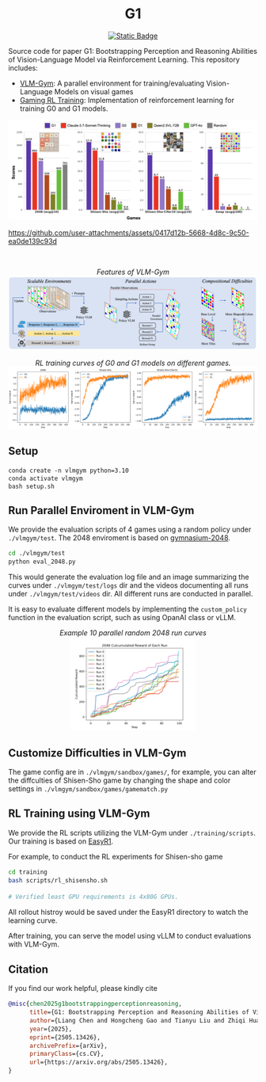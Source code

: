 <h1 align="center">G1</h1>

<p align="center">
<a href="https://arxiv.org/abs/2505.13426">
<img alt="Static Badge" src="https://img.shields.io/badge/arXiv-2505.13426-red"></a>


Source code for paper G1: Bootstrapping Perception and Reasoning Abilities of Vision-Language Model via Reinforcement Learning. This repository includes:

- [VLM-Gym](#run-parallel-enviroment-in-vlm-gym): A parallel environment for training/evaluating Vision-Language Models on visual games
- [Gaming RL Training](#rl-training-using-vlm-gym): Implementation of reinforcement learning for training G0 and G1 models.


<p align="center">
<img src="assets/image.png" />
</p>






https://github.com/user-attachments/assets/0417d12b-5668-4d8c-9c50-ea0de139c93d







<br>

<p align="center">
<i>Features of VLM-Gym</i><br>
<img src="assets/vlmgym.png" />
</p>

<p align="center">
<i>RL training curves of G0 and G1 models on different games.</i><br>
<img src="assets/curves.png" />
</p>

## Setup 
```
conda create -n vlmgym python=3.10
conda activate vlmgym
bash setup.sh
```

## Run Parallel Enviroment in VLM-Gym

We provide the evaluation scripts of 4 games using a random policy under `./vlmgym/test`. The 2048 enviroment is based on [gymnasium-2048](https://github.com/Quentin18/gymnasium-2048).

``` bash
cd ./vlmgym/test
python eval_2048.py
```

This would generate the evaluation log file and an image summarizing the curves under `./vlmgym/test/logs` dir and the videos documenting all runs under `./vlmgym/test/videos` dir. All different runs are conducted in parallel. 

It is easy to evaluate different models by implementing the ```custom_policy``` function in the evaluation script, such as using OpanAI class or vLLM. 



<p align="center">
<i>Example 10 parallel random 2048 run curves</i><br>
<img src="assets/test_2048.png" width="50%"  />
</p>

## Customize Difficulties in VLM-Gym

The game config are in ```./vlmgym/sandbox/games/```, for example, you can alter the diffculties of Shisen-Sho game by changing the shape and color settings in ```./vlmgym/sandbox/games/gamematch.py```


## RL Training using VLM-Gym

We provide the RL scripts utilizing the VLM-Gym under `./training/scripts`. Our training is based on [EasyR1](https://github.com/hiyouga/EasyR1/).

For example, to conduct the RL experiments for Shisen-sho game

```bash
cd training
bash scripts/rl_shisensho.sh

# Verified least GPU requirements is 4x80G GPUs.
```

All rollout histroy would be saved under the EasyR1 directory to watch the learning curve.

After training, you can serve the model using vLLM to conduct evaluations with VLM-Gym.


## Citation

If you find our work helpful, please kindly cite

```bib
@misc{chen2025g1bootstrappingperceptionreasoning,
      title={G1: Bootstrapping Perception and Reasoning Abilities of Vision-Language Model via Reinforcement Learning}, 
      author={Liang Chen and Hongcheng Gao and Tianyu Liu and Zhiqi Huang and Flood Sung and Xinyu Zhou and Yuxin Wu and Baobao Chang},
      year={2025},
      eprint={2505.13426},
      archivePrefix={arXiv},
      primaryClass={cs.CV},
      url={https://arxiv.org/abs/2505.13426}, 
}
```

